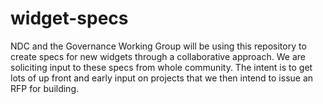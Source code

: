 # widget-specs
NDC and the Governance Working Group will be using this repository to create specs for new widgets through a collaborative approach. We are soliciting input to these specs from whole community. The intent is to get lots of up front and early input on projects that we then intend to issue an RFP for building.

